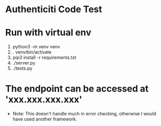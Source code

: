 # Authenticiti Code Test

# Run with virtual env
1. python3 -m venv venv
2. . venv/bin/activate
3. pip3 install -r requirements.txt
4. ./server.py
5. ./tests.py

# The endpoint can be accessed at 'xxx.xxx.xxx.xxx'

- Note: This doesn't handle much in error checking, otherwise I would have used another framework.
